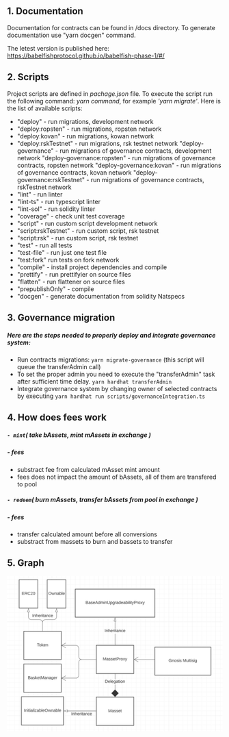 ## **1. Documentation**

Documentation for contracts can be found in /docs directory.
To generate documentation use "yarn docgen" command.

The letest version is published here: https://babelfishprotocol.github.io/babelfish-phase-1/#/
## **2. Scripts**

Project scripts are defined in _pachage.json_ file. To execute the script run the following command: _yarn command_, for example _'yarn migrate'_. 
Here is the list of available scripts:
-    "deploy" - run migrations, development network
-    "deploy:ropsten" - run migrations, ropsten network
-    "deploy:kovan" - run migrations, kowan network
-    "deploy:rskTestnet" - run migrations, rsk testnet network
     "deploy-governance" - run migrations of governance contracts, development network
     "deploy-governance:ropsten" - run migrations of governance contracts, ropsten network
     "deploy-governance:kovan" - run migrations of governance contracts, kovan network
     "deploy-governance:rskTestnet" - run migrations of governance contracts, rskTestnet network
-    "lint" - run linter
-    "lint-ts" - run typescript linter
-    "lint-sol" - run solidity linter
-    "coverage" - check unit test coverage
-    "script" - run custom script development network
-    "script:rskTestnet" - run custom script, rsk testnet
-    "script:rsk" - run custom script, rsk testnet
-    "test" - run all tests
-    "test-file" - run just one test file
-    "test:fork" run tests on fork network
-    "compile" - install project dependencies and compile
-    "prettify" - run prettifyier on source files
-    "flatten" - run flattener on source files
-    "prepublishOnly" - compile
-    "docgen" - generate documentation from solidity Natspecs

## **3. Governance migration**

##### Here are the steps needed to properly deploy and integrate governance system:
-   Run contracts migrations: `yarn migrate-governance` (this script will queue the transferAdmin call)
-   To set the proper admin you need to execute the "transferAdmin" task after sufficient time delay. `yarn hardhat transferAdmin`
-   Integrate governance system by changing owner of selected contracts by executing `yarn hardhat run scripts/governanceIntegration.ts`

## **4. How does fees work**

##### **`- mint`**( take bAssets, mint mAssets in exchange )
&NewLine;
##### **- fees**
-   substract fee from calculated mAsset mint amount
-   fees does not impact the amount of bAssets, all of them are transfered to pool 


##### **`- redeem`**( burn mAssets, transfer bAssets from pool in exchange  )
&NewLine;
##### **- fees**
-   transfer calculated amount before all conversions
-   substract from massets to burn and bassets to transfer

## **5. Graph**

<img src="images/UML_diagram.png" />
